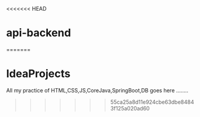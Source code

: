 <<<<<<< HEAD
# api-backend
=======
# IdeaProjects
All my practice of HTML,CSS,JS,CoreJava,SpringBoot,DB goes here ........
>>>>>>> 55ca25a8d11e924cbe63dbe84843f125a020ad60
